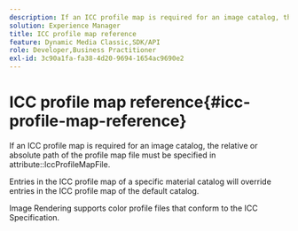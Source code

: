 ```yaml
---
description: If an ICC profile map is required for an image catalog, the relative or absolute path of the profile map file must be specified in attribute IccProfileMapFile.
solution: Experience Manager
title: ICC profile map reference
feature: Dynamic Media Classic,SDK/API
role: Developer,Business Practitioner
exl-id: 3c90a1fa-fa38-4d20-9694-1654ac9690e2
---
```

# ICC profile map reference{#icc-profile-map-reference}

If an ICC profile map is required for an image catalog, the relative or absolute path of the profile map file must be specified in attribute::IccProfileMapFile.

 Entries in the ICC profile map of a specific material catalog will override entries in the ICC profile map of the default catalog.

Image Rendering supports color profile files that conform to the ICC Specification.
